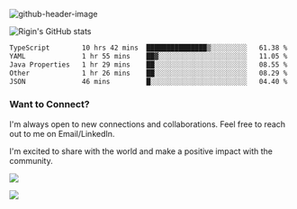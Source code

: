 
![github-header-image](https://github.com/riginoommen/riginoommen/assets/3840244/889cae65-df55-4cda-86cc-bf21bf1f2e96)

![Rigin's GitHub stats](https://github-readme-stats.vercel.app/api?username=riginoommen\&show_icons=true\&show=reviews,discussions_started,discussions_answered,prs_merged,prs_merged_percentage)


<!--START_SECTION:waka-->

```txt
TypeScript        10 hrs 42 mins  ███████████████▒░░░░░░░░░   61.38 %
YAML              1 hr 55 mins    ██▓░░░░░░░░░░░░░░░░░░░░░░   11.05 %
Java Properties   1 hr 29 mins    ██░░░░░░░░░░░░░░░░░░░░░░░   08.55 %
Other             1 hr 26 mins    ██░░░░░░░░░░░░░░░░░░░░░░░   08.29 %
JSON              46 mins         █░░░░░░░░░░░░░░░░░░░░░░░░   04.40 %
```

<!--END_SECTION:waka-->

### Want to Connect?

I'm always open to new connections and collaborations. Feel free to reach out to me on Email/LinkedIn.

I'm excited to share with the world and make a positive impact with the community.

![](https://komarev.com/ghpvc/?username=riginoommen)

![](https://hit.yhype.me/github/profile?user_id=3840244)

